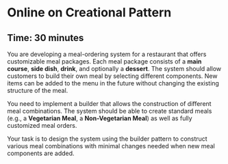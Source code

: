# Online on Creational Pattern

## Time: 30 minutes

You are developing a meal-ordering system for a restaurant that offers customizable meal packages. Each meal package consists of a **main course**, **side dish**, **drink**, and optionally a **dessert**. The system should allow customers to build their own meal by selecting different components. New items can be added to the menu in the future without changing the existing structure of the meal.

You need to implement a builder that allows the construction of different meal combinations. The system should be able to create standard meals (e.g., a **Vegetarian Meal**, a **Non-Vegetarian Meal**) as well as fully customized meal orders.

Your task is to design the system using the builder pattern to construct various meal combinations with minimal changes needed when new meal components are added.